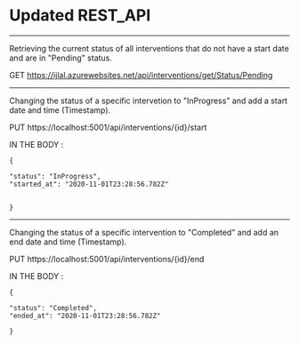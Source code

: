 
# Updated REST_API

-----------------------------------------------------------------
Retrieving the current status of all interventions that do not have a start date and are in "Pending" status.

GET
https://ijlal.azurewebsites.net/api/interventions/get/Status/Pending

-----------------------------------------------------------------

Changing the status of a specific intervetion  to "InProgress" and add a start date and time (Timestamp).

PUT
https://localhost:5001/api/interventions/{id}/start

IN THE BODY :

    {
      
    "status": "InProgress",
    "started_at": "2020-11-01T23:28:56.782Z"
    

    }

-----------------------------------------------------------------


Changing the status of a specific intervention to "Completed" and add an end date and time (Timestamp).

PUT
https://localhost:5001/api/interventions/{id}/end

IN THE BODY : 

    {
      
    "status": "Completed",
    "ended_at": "2020-11-01T23:28:56.782Z"
  
    }




